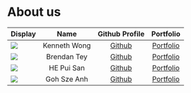# About us

Display | Name | Github Profile | Portfolio 
--------|:----:|:--------------:|:---------:
![](https://via.placeholder.com/100.png?text=Photo) | Kenneth Wong | [Github](https://github.com/Kurokishi592/) | [Portfolio](docs/team/kennethwong.md)
![](https://avatars.githubusercontent.com/u/156147964?v=4) | Brendan Tey | [Github](https://github.com/BTslayer761) | [Portfolio](docs/team/btslayer761.md)
![](https://via.placeholder.com/100.png?text=Photo) | HE Pui San | [Github](https://github.com/Kennahh/) | [Portfolio](docs/team/Kennahh.md)
![](https://avatars.githubusercontent.com/u/161400216?v=4) | Goh Sze Anh |   [Github](https://github.com/JeanPerrierIII)   | [Portfolio](jeanperrieriii)

